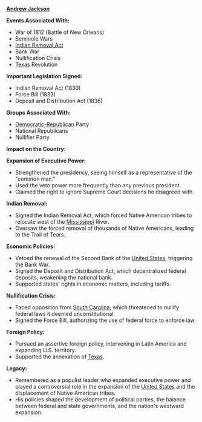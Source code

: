 **[Andrew Jackson](./../Andrew-Jackson/)**

**Events Associated With:**

* War of 1812 (Battle of New Orleans)
* Seminole Wars
* [Indian Removal Act](./../Indian-Removal-Act/)
* Bank War
* Nullification Crisis
* [Texas](./../Texas/) Revolution

**Important Legislation Signed:**

* Indian Removal Act (1830)
* Force Bill (1833)
* Deposit and Distribution Act (1836)

**Groups Associated With:**

* [Democratic-Republican](./../Democratic-Republican/) Party
* National Republicans
* Nullifier Party

**Impact on the Country:**

**Expansion of Executive Power:**

* Strengthened the presidency, seeing himself as a representative of the "common man."
* Used the veto power more frequently than any previous president.
* Claimed the right to ignore Supreme Court decisions he disagreed with.

**Indian Removal:**

* Signed the Indian Removal Act, which forced Native American tribes to relocate west of the [Mississippi](./../Mississippi/) River.
* Oversaw the forced removal of thousands of Native Americans, leading to the Trail of Tears.

**Economic Policies:**

* Vetoed the renewal of the Second Bank of the [United States](./../United-States/), triggering the Bank War.
* Signed the Deposit and Distribution Act, which decentralized federal deposits, weakening the national bank.
* Supported states' rights in economic matters, including tariffs.

**Nullification Crisis:**

* Faced opposition from [South Carolina](./../South-Carolina/), which threatened to nullify federal laws it deemed unconstitutional.
* Signed the Force Bill, authorizing the use of federal force to enforce law.

**Foreign Policy:**

* Pursued an assertive foreign policy, intervening in Latin America and expanding U.S. territory.
* Supported the annexation of [Texas](./../Texas/).

**Legacy:**

* Remembered as a populist leader who expanded executive power and played a controversial role in the expansion of the [United States](./../United-States/) and the displacement of Native American tribes.
* His policies shaped the development of political parties, the balance between federal and state governments, and the nation's westward expansion.